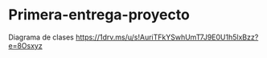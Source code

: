 # Primera-entrega-proyecto
Diagrama de clases 
https://1drv.ms/u/s!AuriTFkYSwhUmT7J9E0U1h5lxBzz?e=8Osxyz
